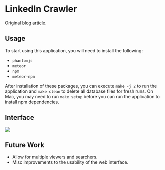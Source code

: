 LinkedIn Crawler
===

Original [blog article](http://jb.demonte.fr/blog/my-first-meteor-js-application-a-linkedin-crawler).

Usage
---

To start using this application, you will need to install the following:

* `phantomjs`
* `meteor`
* `npm`
* `meteor-npm`

After installation of these packages, you can execute `make -j 2` to run the application and `make clean` to delete all database files for fresh runs. On Mac, you may need to run `make setup` before you can run the application to install npm dependencies.

Interface
---

<img align="center" src="https://raw.githubusercontent.com/mpillar/linkedin-crawler/master/img/example.png"/>

Future Work
---

* Allow for multiple viewers and searchers.
* Misc improvements to the usability of the web interface.
